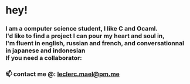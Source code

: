 # hey!

### I am a computer science student, I like C and Ocaml.<br/>I'd like to find a project I can pour my heart and soul in,<br/>I'm fluent in english, russian and french, and conversationnal in japanese and indonesian<br/>If you need a collaborator:
### 📫 contact me @: leclerc.mael@pm.me
